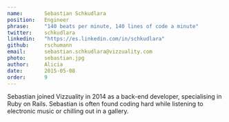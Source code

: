 ```yaml
---
name:       Sebastian Schkudlara
position:   Engineer
phrase:     "140 beats per minute, 140 lines of code a minute"
twitter:    schkudlara
linkedin:   "https://es.linkedin.com/in/schkudlara"
github:		rschumann
email:      sebastian.schkudlara@vizzuality.com
photo:      sebastian.jpg
author:     Alicia
date:       2015-05-08
order: 		9
---
```


 Sebastian joined Vizzuality in 2014 as a back-end developer, specialising in Ruby on Rails. Sebastian is often found coding hard while listening to electronic music or chilling out in a gallery.
